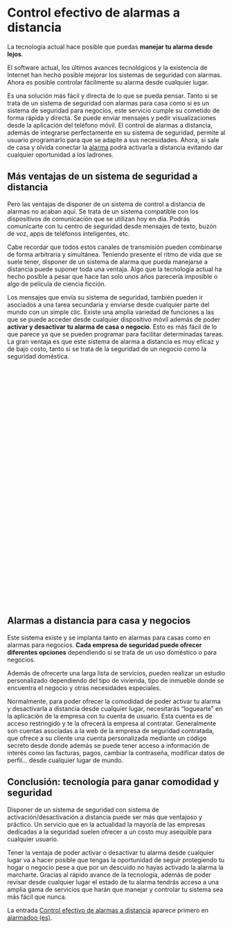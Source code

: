 # Control efectivo de alarmas a distancia

La tecnología actual hace posible que puedas **manejar tu alarma desde lejos**.

El software actual, los últimos avances tecnológicos y la existencia de Internet han hecho posible mejorar los sistemas de seguridad con alarmas. Ahora es posible controlar fácilmente su alarma desde cualquier lugar.

Es una solución más fácil y directa de lo que se pueda pensar. Tanto si se trata de un sistema de seguridad con alarmas para casa como si es un sistema de seguridad para negocios, este servicio cumple su cometido de forma rápida y directa. Se puede enviar mensajes y pedir visualizaciones desde la aplicación del teléfono móvil. El control de alarmas a distancia, además de integrarse perfectamente en su sistema de seguridad, permite al usuario programarlo para que se adapte a sus necesidades. Ahora, si sale de casa y olvida conectar la [alarma](https://es.alarmadoo.com/) podrá activarla a distancia evitando dar cualquier oportunidad a los ladrones.

## Más ventajas de un sistema de seguridad a distancia

Pero las ventajas de disponer de un sistema de control a distancia de alarmas no acaban aquí. Se trata de un sistema compatible con los dispositivos de comunicación que se utilizan hoy en día. Podrás comunicarte con tu centro de seguridad desde mensajes de texto, buzón de voz, apps de teléfonos inteligentes, etc.

Cabe recordar que todos estos canales de transmisión pueden combinarse de forma arbitraria y simultánea. Teniendo presente el ritmo de vida que se suele tener, disponer de un sistema de alarma que pueda manejarse a distancia puede suponer toda una ventaja. Algo que la tecnología actual ha hecho posible a pesar que hace tan solo unos años parecería imposible o algo de película de ciencia ficción.

Los mensajes que envía su sistema de seguridad, también pueden ir asociados a una tarea secundaria y enviarse desde cualquier parte del mundo con un simple clic. Existe una amplia variedad de funciones a las que se puede acceder desde cualquier dispositivo móvil además de poder **activar y desactivar tu alarma de casa o negocio**. Esto es más fácil de lo que parece ya que se pueden programar para facilitar determinadas tareas. La gran ventaja es que este sistema de alarma a distancia es muy eficaz y de bajo costo, tanto si se trata de la seguridad de un negocio como la seguridad doméstica.

<iframe id="twitter-widget-0" scrolling="no" allowtransparency="true" allowfullscreen="true" class="twitter-tweet twitter-tweet-rendered" style="position: static; visibility: visible; display: block; width: 500px; height: 546.2px; padding: 0px; border: medium none; max-width: 100%; min-width: 220px; margin-top: 10px; margin-bottom: 10px;" data-tweet-id="793319303936372736" title="Tweet de Twitter" frameborder="0"></iframe>

## Alarmas a distancia para casa y negocios

Este sistema existe y se implanta tanto en alarmas para casas como en alarmas para negocios. **Cada empresa de seguridad puede ofrecer diferentes opciones** dependiendo si se trata de un uso doméstico o para negocios.

Además de ofrecerte una larga lista de servicios, pueden realizar un estudio personalizado dependiendo del tipo de vivienda, tipo de inmueble donde se encuentra el negocio y otras necesidades especiales.

Normalmente, para poder ofrecer la comodidad de poder activar tu alarma y desactivarla a distancia desde cualquier lugar, necesitarás “loguearte” en la aplicación de la empresa con tu cuenta de usuario. Esta cuenta es de acceso restringido y te la ofrecerá la empresa al contratar. Generalmente son cuentas asociadas a la web de la empresa de seguridad contratada, que ofrece a su cliente una cuenta personalizada mediante un código secreto desde donde además se puede tener acceso a información de interés como las facturas, pagos, cambiar la contraseña, modificar datos de perfil… desde cualquier lugar de mundo.

## Conclusión: tecnología para ganar comodidad y seguridad

Disponer de un sistema de seguridad con sistema de activación/desactivación a distancia puede ser más que ventajoso y práctico. Un servicio que en la actualidad la mayoría de las empresas dedicadas a la seguridad suelen ofrecer a un costo muy asequible para cualquier usuario.

Tener la ventaja de poder activar o desactivar tu alarma desde cualquier lugar va a hacer posible que tengas la oportunidad de seguir protegiendo tu hogar o negocio pese a que por un descuido no hayas activado la alarma la marcharte. Gracias al rápido avance de la tecnología, además de poder revisar desde cualquier lugar el estado de tu alarma tendrás acceso a una amplia gama de servicios que harán que manejar y controlar tu sistema sea más fácil que nunca.

La entrada [Control efectivo de alarmas a distancia](https://es.alarmadoo.com/control-efectivo-alarmas-distancia/) aparece primero en [alarmadoo (es)](https://es.alarmadoo.com).
